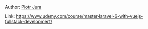 Author: [Piotr Jura](People/Piotr%20Jura.md)

Link: https://www.udemy.com/course/master-laravel-6-with-vuejs-fullstack-development/